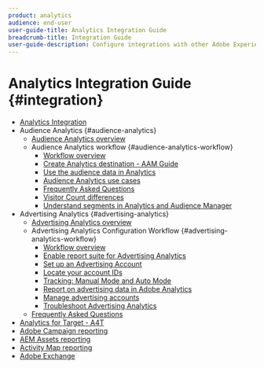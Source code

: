 ```yaml
---
product: analytics
audience: end-user
user-guide-title: Analytics Integration Guide
breadcrumb-title: Integration Guide
user-guide-description: Configure integrations with other Adobe Experience Cloud solutions, such as Audience Manager, Advertising Cloud, and Target.
---
```


# Analytics Integration Guide {#integration}

+ [Analytics Integration](home.md)
+ Audience Analytics {#audience-analytics}
  + [Audience Analytics overview](c-audience-analytics/mc-audiences-aam.md)
  + Audience Analytics workflow {#audience-analytics-workflow}
    + [Workflow overview](c-audience-analytics/c-workflow/audiences-workflow.md)
    + [Create Analytics destination - AAM Guide](https://docs.adobe.com/help/en/audience-manager/user-guide/features/destinations/experience-cloud-destinations/create-analytics-destination.html)
    + [Use the audience data in Analytics](c-audience-analytics/c-workflow/use-audience-data-analytics.md)
    + [Audience Analytics use cases](c-audience-analytics/aam-audience-use-cases.md)
    + [Frequently Asked Questions](c-audience-analytics/mc-audiences-faqs.md)
    + [Visitor Count differences](c-audience-analytics/visitor-count-reconciliation.md)
    + [Understand segments in Analytics and Audience Manager](c-audience-analytics/aam-analytics-segments.md)
+ Advertising Analytics {#advertising-analytics}
  + [Advertising Analytics overview](c-advertising-analytics/overview.md)
  + Advertising Analytics Configuration Workflow {#advertising-analytics-workflow}
    + [Workflow overview](c-advertising-analytics/c-adanalytics-workflow/aa-workflow.md)
    + [Enable report suite for Advertising Analytics](c-advertising-analytics/c-adanalytics-workflow/aa-provision-rs.md)
    + [Set up an Advertising Account](c-advertising-analytics/c-adanalytics-workflow/aa-create-ad-account.md)
    + [Locate your account IDs](c-advertising-analytics/c-adanalytics-workflow/aa-locate-account-id.md)
    + [Tracking: Manual Mode and Auto Mode](c-advertising-analytics/c-adanalytics-workflow/aa-manual-vs-automatic-tracking.md)
    + [Report on advertising data in Adobe Analytics](c-advertising-analytics/c-adanalytics-workflow/aa-report-ad-data-an.md)
    + [Manage advertising accounts](c-advertising-analytics/c-adanalytics-workflow/aa-manage-ad-accounts.md)
    + [Troubleshoot Advertising Analytics](c-advertising-analytics/c-adanalytics-workflow/aa-troubleshooting.md)
  + [Frequently Asked Questions](c-advertising-analytics/aa-faq.md)
+ [Analytics for Target - A4T](https://docs.adobe.com/content/help/en/target/using/integrate/a4t/a4t.html)
+ [Adobe Campaign reporting](adobe-campaign.md)
+ [AEM Assets reporting](aem-assets-reporting.md)
+ [Activity Map reporting](activitmap-reporting.md)
+ [Adobe Exchange](https://www.adobeexchange.com/experiencecloud.analytics.html#product)
